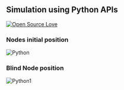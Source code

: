 
## Simulation using Python APIs
[![Open Source Love](https://badges.frapsoft.com/os/v1/open-source.svg?v=103)](https://github.com/ellerbrock/open-source-badges/)

### Nodes initial position
![Python](image/Nodes.png)

### Blind Node position
![Python1](image/TargetNode_POS.png)
